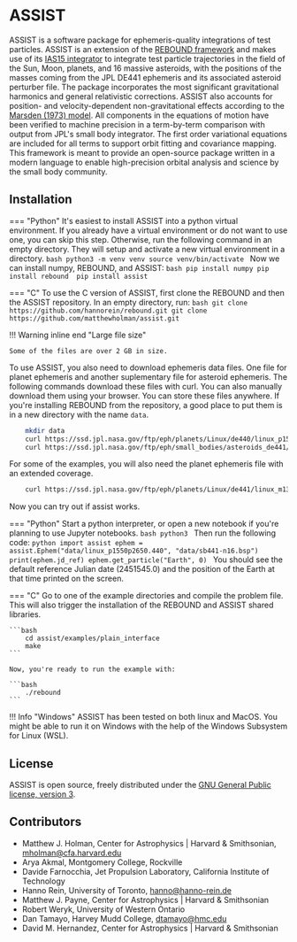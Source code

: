 # ASSIST

ASSIST is a software package for ephemeris-quality integrations of test particles. ASSIST is an extension of the [REBOUND framework](https://github.com/hannorein/rebound) and makes use of its [IAS15 integrator](https://ui.adsabs.harvard.edu/abs/2015MNRAS.446.1424R/abstract) to integrate test particle trajectories in the field of the Sun, Moon, planets, and 16 massive asteroids, with the positions of the masses coming from the JPL DE441 ephemeris and its associated asteroid perturber file. The package incorporates the most significant gravitational harmonics and general relativistic corrections. ASSIST also accounts for position- and velocity-dependent non-gravitational effects according to the [Marsden (1973) model](https://ui.adsabs.harvard.edu/abs/1973AJ.....78..211M/abstract). All components in the equations of motion have been verified to machine precision in a term-by-term comparison with output from JPL's small body integrator. The first order variational equations are included for all terms to support orbit fitting and covariance mapping. This framework is meant to provide an open-source package written in a modern language to enable high-precision orbital analysis and science by the small body community.



## Installation

=== "Python"
    It's easiest to install ASSIST into a python virtual environment. If you already have a virtual environment or do not want to use one, you can skip this step. Otherwise, run the following command in an empty directory. They will setup and activate a new virtual environment in a directory. 
    ```bash
        python3 -m venv venv
        source venv/bin/activate
    ```
    Now we can install numpy, REBOUND, and ASSIST:
    ```bash
        pip install numpy
        pip install rebound 
        pip install assist
    ```

=== "C"
    To use the C version of ASSIST, first clone the REBOUND and then the ASSIST repository. In an empty directory, run:
    ```bash
        git clone https://github.com/hannorein/rebound.git
        git clone https://github.com/matthewholman/assist.git
    ```

!!! Warning inline end "Large file size"

    Some of the files are over 2 GB in size.

To use ASSIST, you also need to download ephemeris data files. One file for planet ephemeris and another suplementary file for asteroid ephemeris. The following commands download these files with curl. You can also manually download them using your browser. You can store these files anywhere. If you're installing REBOUND from the repository, a good place to put them is in a new directory with the name `data`.

```bash
    mkdir data
    curl https://ssd.jpl.nasa.gov/ftp/eph/planets/Linux/de440/linux_p1550p2650.440 -o data/linux_p1550p2650.440
    curl https://ssd.jpl.nasa.gov/ftp/eph/small_bodies/asteroids_de441/sb441-n16.bsp -o data/sb441-n16.bsp
```

For some of the examples, you will also need the planet ephemeris file with an extended coverage.

```bash
    curl https://ssd.jpl.nasa.gov/ftp/eph/planets/Linux/de441/linux_m13000p17000.441 -o assist/data/linux_m13000p17000.441
```

Now you can try out if assist works.

=== "Python"
    Start a python interpreter, or open a new notebook if you're planning to use Jupyter notebooks.
    ```bash
        python3
    ```
    Then run the following code:
    ```python
        import assist
        ephem = assist.Ephem("data/linux_p1550p2650.440", "data/sb441-n16.bsp")
        print(ephem.jd_ref)
        ephem.get_particle("Earth", 0)
    ```
    You should see the default reference Julian date (2451545.0) and the position of the Earth at that time printed on the screen.

=== "C"
    Go to one of the example directories and compile the problem file. This will also trigger the installation of the REBOUND and ASSIST shared libraries.

    ```bash
        cd assist/examples/plain_interface
        make
    ```

    Now, you're ready to run the example with:

    ```bash
        ./rebound
    ```

!!! Info "Windows"
    ASSIST has been tested on both linux and MacOS. You might be able to run it on Windows with the help of the Windows Subsystem for Linux (WSL). 


## License
ASSIST is open source, freely distributed under the [GNU General Public license, version 3](https://github.com/matthewholman/blob/main/LICENSE).

## Contributors

* Matthew J. Holman, Center for Astrophysics | Harvard & Smithsonian, <mholman@cfa.harvard.edu>
* Arya Akmal, Montgomery College, Rockville
* Davide Farnocchia, Jet Propulsion Laboratory, California Institute of Technology 
* Hanno Rein, University of Toronto, <hanno@hanno-rein.de>
* Matthew J. Payne, Center for Astrophysics | Harvard & Smithsonian
* Robert Weryk, University of Western Ontario
* Dan Tamayo, Harvey Mudd College, <dtamayo@hmc.edu>
* David M. Hernandez, Center for Astrophysics | Harvard & Smithsonian 


